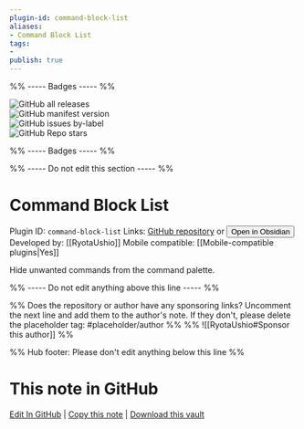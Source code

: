 ```yaml
---
plugin-id: command-block-list
aliases:
- Command Block List
tags: 
- 
publish: true
---
```


%% ----- Badges ----- %%

![GitHub all releases](https://img.shields.io/github/downloads/RyotaUshio/obsidian-command-block-list/total?color=573E7A&logo=github&style=for-the-badge)   
![GitHub manifest version](https://img.shields.io/github/manifest-json/v/RyotaUshio/obsidian-command-block-list?color=573E7A&logo=github&style=for-the-badge)   
![GitHub issues by-label](https://img.shields.io/github/issues/RyotaUshio/obsidian-command-block-list/help%20wanted?color=573E7A&logo=github&style=for-the-badge)   
![GitHub Repo stars](https://img.shields.io/github/stars/RyotaUshio/obsidian-command-block-list?color=573E7A&logo=github&style=for-the-badge)

%% ----- Badges ----- %%

%% ----- Do not edit this section ----- %%

# Command Block List

Plugin ID: `command-block-list`
Links: [GitHub repository](https://github.com/RyotaUshio/obsidian-command-block-list) or [<button id=HH>Open in Obsidian</button>](obsidian://show-plugin?id=command-block-list)
Developed by: [[RyotaUshio]]
Mobile compatible: [[Mobile-compatible plugins|Yes]]

Hide unwanted commands from the command palette.

%% ----- Do not edit anything above this line ----- %% 

%% Does the repository or author have any sponsoring links? Uncomment the next line and add them to the author's note. If they don't, please delete the placeholder tag: #placeholder/author %%
%% ![[RyotaUshio#Sponsor this author]] %%

%% Hub footer: Please don't edit anything below this line %%

# This note in GitHub

<span class="git-footer">[Edit In GitHub](https://github.dev/obsidian-community/obsidian-hub/blob/main/02%20-%20Community%20Expansions/02.05%20All%20Community%20Expansions/Plugins/command-block-list.md "git-hub-edit-note") | [Copy this note](https://raw.githubusercontent.com/obsidian-community/obsidian-hub/main/02%20-%20Community%20Expansions/02.05%20All%20Community%20Expansions/Plugins/command-block-list.md "git-hub-copy-note") | [Download this vault](https://github.com/obsidian-community/obsidian-hub/archive/refs/heads/main.zip "git-hub-download-vault") </span>
